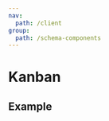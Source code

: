 ```yaml
---
nav:
  path: /client
group:
  path: /schema-components
---
```


# Kanban

## Example

<code src="./demos/demo1.tsx" />
